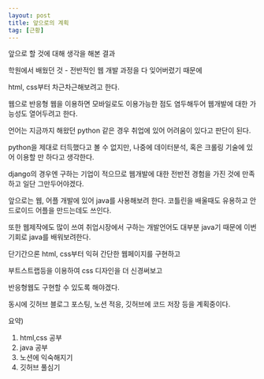 ```yaml
---
layout: post
title: 앞으로의 계획
tag: [근황]
---
```


앞으로 할 것에 대해 생각을 해본 결과

학원에서 배웠던 것 - 전반적인 웹 개발 과정을 다 잊어버렸기 때문에

html, css부터 차근차근해보려고 한다.

웹으로 반응형 웹을 이용하면 모바일로도 이용가능한 점도 염두해두어 웹개발에 대한 가능성도 열어두려고 한다.

언어는 지금까지 해왔던 python 같은 경우 취업에 있어 어려움이 있다고 판단이 된다.

python을 제대로 터득했다고 볼 수 없지만, 나중에 데이터분석, 혹은 크롤링 기술에 있어 이용할 만 하다고 생각한다.

django의 경우엔 구하는 기업이 적으므로 웹개발에 대한 전반전 경험을 가진 것에 만족하고 일단 그만두어야겠다.

앞으로는 웹, 어플 개발에 있어 java를 사용해보려 한다. 코틀린을 배울때도 유용하고 안드로이드 어플을 만드는데도 쓰인다.

또한 웹제작에도 많이 쓰여 취업시장에서 구하는 개발언어도 대부분 java기 때문에 이번 기회로 java를 배워보려한다.

단기간으론 html, css부터 익혀 간단한 웹페이지를 구현하고

부트스트랩등을 이용하여 css 디자인을 더 신경써보고

반응형웹도 구현할 수 있도록 해야겠다.

동시에 깃허브 블로그 포스팅, 노션 적응, 깃허브에 코드 저장 등을 계획중이다.

요약)

1. html,css 공부
2. java 공부
3. 노션에 익숙해지기
4. 깃허브 풀심기
